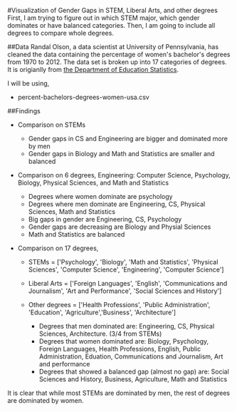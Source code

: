 #Visualization of Gender Gaps in STEM, Liberal Arts, and other degrees
First, I am trying to figure out in which STEM major, which gender dominates or have balanced categories.
Then, I am going to include all degrees to compare whole degrees.

##Data
Randal Olson, a data scientist at University of Pennsylvania, has cleaned the data containing the percentage of women's bachelor's degrees 
from 1970 to 2012. The data set is broken up into 17 categories of degrees. It is origianlly from [the Department of Education Statistics](http://nces.ed.gov/programs/digest/2013menu_tables.asp).

I will be using,
- percent-bachelors-degrees-women-usa.csv

##Findings
- Comparison on STEMs
  - Gender gaps in CS and Engineering are bigger and dominated more by men 
  - Gender gaps in Biology and Math and Statistics are smaller and balanced
  
- Comparison on 6 degrees, Engineering: Computer Science, Psychology, Biology, Physical Sciences, and Math and Statistics
  - Degrees where women dominate are psychology 
  - Degrees where men dominate are Engineering, CS, Physical Sciences, Math and Statistics
  - Big gaps in gender are Engineering, CS, Psychology
  - Gender gaps are decreasing are Biology and Physial Sciences 
  - Math and Statistics are balanced

- Comparison on 17 degrees, 
  - STEMs = ['Psychology', 'Biology', 'Math and Statistics', 'Physical Sciences', 'Computer Science', 'Engineering', 'Computer Science']
  - Liberal Arts = ['Foreign Languages', 'English', 'Communications and Journalism', 'Art and Performance', 'Social Sciences and History']
  - Other degrees = ['Health Professions', 'Public Administration', 'Education', 'Agriculture','Business', 'Architecture']
   
    - Degrees that men dominated are: Engineering, CS, Physical Sciences, Architecture. (3/4 from STEMs) 
    - Degrees that women dominated are: Biology, Psychology, Foreign Languages, Health Professions, English, Public Administration, Eduation, Communications and Journalism, Art and performance 
    - Degrees that showed a balanced gap (almost no gap) are: Social Sciences and History, Business, Agriculture, Math and Statistics 

It is clear that while most STEMs are dominated by men, the rest of degrees are dominated by women. 
